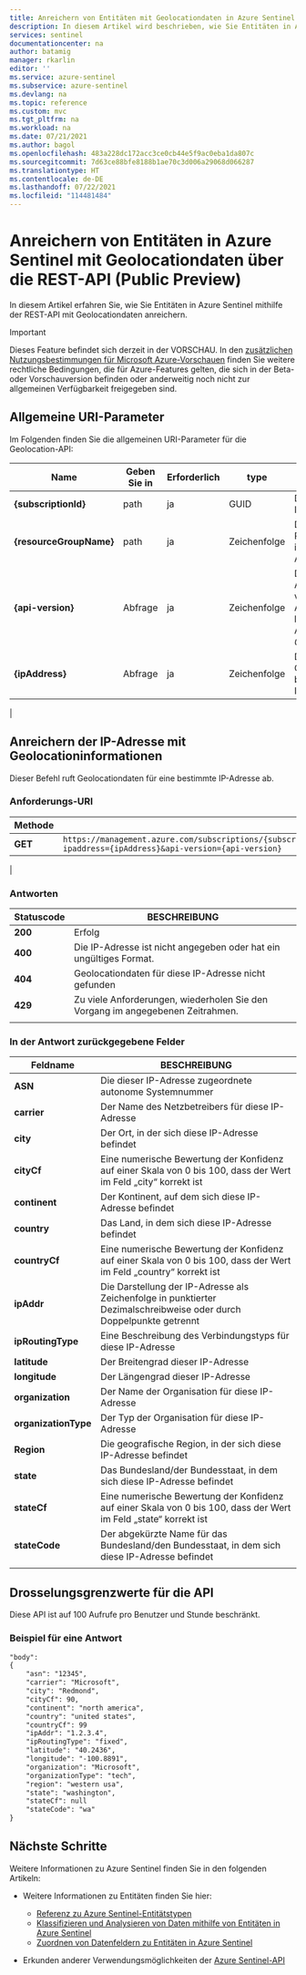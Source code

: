 ```yaml
---
title: Anreichern von Entitäten mit Geolocationdaten in Azure Sentinel mithilfe der REST-API | Microsoft-Dokumentation
description: In diesem Artikel wird beschrieben, wie Sie Entitäten in Azure Sentinel über die REST-API mit Geolocationdaten anreichern können.
services: sentinel
documentationcenter: na
author: batamig
manager: rkarlin
editor: ''
ms.service: azure-sentinel
ms.subservice: azure-sentinel
ms.devlang: na
ms.topic: reference
ms.custom: mvc
ms.tgt_pltfrm: na
ms.workload: na
ms.date: 07/21/2021
ms.author: bagol
ms.openlocfilehash: 483a228dc172acc3ce0cb44e5f9ac0eba1da807c
ms.sourcegitcommit: 7d63ce88bfe8188b1ae70c3d006a29068d066287
ms.translationtype: HT
ms.contentlocale: de-DE
ms.lasthandoff: 07/22/2021
ms.locfileid: "114481484"
---
```

# <a name="enrich-entities-in-azure-sentinel-with-geolocation-data-via-rest-api-public-preview"></a>Anreichern von Entitäten in Azure Sentinel mit Geolocationdaten über die REST-API (Public Preview)

In diesem Artikel erfahren Sie, wie Sie Entitäten in Azure Sentinel mithilfe der REST-API mit Geolocationdaten anreichern.

> [!IMPORTANT]
> Dieses Feature befindet sich derzeit in der VORSCHAU. In den [zusätzlichen Nutzungsbestimmungen für Microsoft Azure-Vorschauen](https://azure.microsoft.com/support/legal/preview-supplemental-terms/) finden Sie weitere rechtliche Bedingungen, die für Azure-Features gelten, die sich in der Beta- oder Vorschauversion befinden oder anderweitig noch nicht zur allgemeinen Verfügbarkeit freigegeben sind.
>

## <a name="common-uri-parameters"></a>Allgemeine URI-Parameter

Im Folgenden finden Sie die allgemeinen URI-Parameter für die Geolocation-API:




| Name | Geben Sie in | Erforderlich | type | Beschreibung |
|-|-|-|-|-|
| **{subscriptionId}** | path | ja | GUID | Die Azure-Abonnement-ID |
| **{resourceGroupName}** | path | ja | Zeichenfolge | Der Name der Ressourcengruppe innerhalb des Abonnements |
| **{api-version}** | Abfrage | ja | Zeichenfolge | Die Version des für die Anforderung verwendeten Protokolls. Ab dem 30. April 2021 lautet die Geolocation-API-Version *2019-01-01-preview*.|
| **{ipAddress}** | Abfrage | ja | Zeichenfolge | Die IP-Adresse, für die Geolocationinformationen benötigt werden, im IPv4- oder IPv6-Format   |
|

## <a name="enrich-ip-address-with-geolocation-information"></a>Anreichern der IP-Adresse mit Geolocationinformationen

Dieser Befehl ruft Geolocationdaten für eine bestimmte IP-Adresse ab.

### <a name="request-uri"></a>Anforderungs-URI

| Methode | Anforderungs-URI |
|-|-|
| **GET** | `https://management.azure.com/subscriptions/{subscriptionId}/resourceGroups/{resourceGroupName}/providers/Microsoft.SecurityInsights/enrichment/ip/geodata/?ipaddress={ipAddress}&api-version={api-version}` |
|

### <a name="responses"></a>Antworten

|Statuscode  |BESCHREIBUNG  |
|---------|---------|
|**200**     |   Erfolg      |
|**400**     |      Die IP-Adresse ist nicht angegeben oder hat ein ungültiges Format.    |
|**404**     | Geolocationdaten für diese IP-Adresse nicht gefunden         |
|**429**     |      Zu viele Anforderungen, wiederholen Sie den Vorgang im angegebenen Zeitrahmen.    |
|     |         |

### <a name="fields-returned-in-the-response"></a>In der Antwort zurückgegebene Felder

|Feldname  |BESCHREIBUNG  |
|---------|---------|
|**ASN**     |  Die dieser IP-Adresse zugeordnete autonome Systemnummer       |
|**carrier**     |  Der Name des Netzbetreibers für diese IP-Adresse       |
|**city**     |   Der Ort, in der sich diese IP-Adresse befindet      |
|**cityCf**     | Eine numerische Bewertung der Konfidenz auf einer Skala von 0 bis 100, dass der Wert im Feld „city“ korrekt ist        |
|**continent**     | Der Kontinent, auf dem sich diese IP-Adresse befindet        |
|**country**     |Das Land, in dem sich diese IP-Adresse befindet        |
|**countryCf**     |   Eine numerische Bewertung der Konfidenz auf einer Skala von 0 bis 100, dass der Wert im Feld „country“ korrekt ist      |
|**ipAddr**     |   Die Darstellung der IP-Adresse als Zeichenfolge in punktierter Dezimalschreibweise oder durch Doppelpunkte getrennt      |
|**ipRoutingType**     |   Eine Beschreibung des Verbindungstyps für diese IP-Adresse      |
|**latitude**     |     Der Breitengrad dieser IP-Adresse    |
|**longitude**     |  Der Längengrad dieser IP-Adresse       |
|**organization**     |  Der Name der Organisation für diese IP-Adresse       |
|**organizationType**     | Der Typ der Organisation für diese IP-Adresse        |
|**Region**     |    Die geografische Region, in der sich diese IP-Adresse befindet     |
|**state**     |  Das Bundesland/der Bundesstaat, in dem sich diese IP-Adresse befindet       |
|**stateCf**     | Eine numerische Bewertung der Konfidenz auf einer Skala von 0 bis 100, dass der Wert im Feld „state“ korrekt ist        |
|**stateCode**     |   Der abgekürzte Name für das Bundesland/den Bundesstaat, in dem sich diese IP-Adresse befindet      |
|     |         |


## <a name="throttling-limits-for-the-api"></a>Drosselungsgrenzwerte für die API

Diese API ist auf 100 Aufrufe pro Benutzer und Stunde beschränkt.

### <a name="sample-response"></a>Beispiel für eine Antwort

```rest
"body":
{
    "asn": "12345",
    "carrier": "Microsoft",
    "city": "Redmond",
    "cityCf": 90,
    "continent": "north america",
    "country": "united states",
    "countryCf": 99
    "ipAddr": "1.2.3.4",
    "ipRoutingType": "fixed",
    "latitude": "40.2436",
    "longitude": "-100.8891",
    "organization": "Microsoft",
    "organizationType": "tech",
    "region": "western usa",
    "state": "washington",
    "stateCf": null
    "stateCode": "wa"
}
```

## <a name="next-steps"></a>Nächste Schritte

Weitere Informationen zu Azure Sentinel finden Sie in den folgenden Artikeln:

- Weitere Informationen zu Entitäten finden Sie hier:

    - [Referenz zu Azure Sentinel-Entitätstypen](entities-reference.md)
    - [Klassifizieren und Analysieren von Daten mithilfe von Entitäten in Azure Sentinel](entities-in-azure-sentinel.md)
    - [Zuordnen von Datenfeldern zu Entitäten in Azure Sentinel](map-data-fields-to-entities.md)

- Erkunden anderer Verwendungsmöglichkeiten der [Azure Sentinel-API](/rest/api/securityinsights/)
